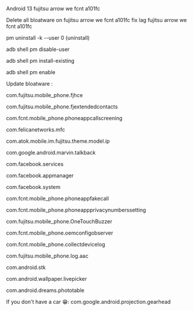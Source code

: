 Android 13 fujitsu arrow we fcnt a101fc

Delete all bloatware on fujitsu arrow we fcnt a101fc
fix lag fujitsu arrow we fcnt a101fc

  pm uninstall -k --user 0 (uninstall)
  
  adb shell pm disable-user

  adb shell pm install-existing  

  adb shell pm enable 
   


Update bloatware :

com.fujitsu.mobile_phone.fjhce

com.fujitsu.mobile_phone.fjextendedcontacts

com.fcnt.mobile_phone.phoneappcallscreening

com.felicanetworks.mfc

com.atok.mobile.im.fujitsu.theme.model.ip

com.google.android.marvin.talkback

com.facebook.services

com.facebook.appmanager

com.facebook.system

com.fcnt.mobile_phone.phoneappfakecall

com.fcnt.mobile_phone.phoneappprivacynumberssetting

com.fujitsu.mobile_phone.OneTouchBuzzer

com.fcnt.mobile_phone.oemconfigobserver

com.fcnt.mobile_phone.collectdevicelog

com.fujitsu.mobile_phone.log.aac

com.android.stk

com.android.wallpaper.livepicker

com.android.dreams.phototable





If you don't have a car 😁:
com.google.android.projection.gearhead
